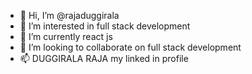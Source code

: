- 👋 Hi, I’m @rajaduggirala
- 👀 I’m interested in full stack development
- 🌱 I’m currently react js 
- 💞️ I’m looking to collaborate on full stack development
- 📫 DUGGIRALA RAJA my linked in profile

<!---
rajaduggirala/rajaduggirala is a ✨ special ✨ repository because its `README.md` (this file) appears on your GitHub profile.
You can click the Preview link to take a look at your changes.
--->
